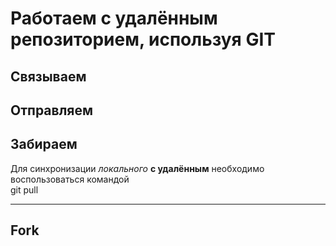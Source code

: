 # Работаем с удалённым репозиторием, используя GIT  
## Связываем

## Отправляем

## Забираем  
Для синхронизации *локального* **с удалённым** необходимо воспользоваться командой  
git pull  
***

## Fork
